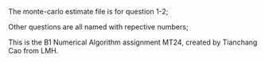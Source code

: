 The monte-carlo estimate file is for question 1-2;

Other questions are all named with repective numbers;

This is the B1 Numerical Algorithm assignment MT24, created by Tianchang Cao from LMH.

